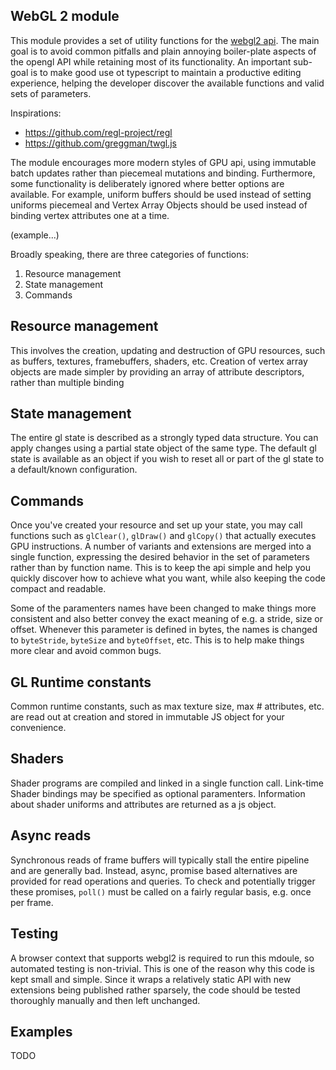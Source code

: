 ## WebGL 2 module

This module provides a set of utility functions for the [webgl2 api](https://developer.mozilla.org/en-US/docs/Web/API/WebGL2RenderingContext).
The main goal is to avoid common pitfalls and plain annoying boiler-plate aspects of the opengl API while retaining most of its functionality.
An important sub-goal is to make good use ot typescript to maintain a productive editing experience, helping the developer discover the available functions and valid sets of parameters.

Inspirations: 
- https://github.com/regl-project/regl
- https://github.com/greggman/twgl.js

The module encourages more modern styles of GPU api, using immutable batch updates rather than piecemeal mutations and binding.
Furthermore, some functionality is deliberately ignored where better options are available.
For example, uniform buffers should be used instead of setting uniforms piecemeal and Vertex Array Objects should be used instead of binding vertex attributes one at a time.

(example...)

Broadly speaking, there are three categories of functions:
1) Resource management
2) State management
3) Commands

## Resource management

This involves the creation, updating and destruction of GPU resources, such as buffers, textures, framebuffers, shaders, etc.
Creation of vertex array objects are made simpler by providing an array of attribute descriptors, rather than multiple binding

## State management

The entire gl state is described as a strongly typed data structure.
You can apply changes using a partial state object of the same type. 
The default gl state is available as an object if you wish to reset all or part of the gl state to a default/known configuration.

## Commands

Once you've created your resource and set up your state, you may call functions such as `glClear()`, `glDraw()` and `glCopy()` that actually executes GPU instructions.
A number of variants and extensions are merged into a single function, expressing the desired behavior in the set of parameters rather than by function name.
This is to keep the api simple and help you quickly discover how to achieve what you want, while also keeping the code compact and readable.

Some of the paramenters names have been changed to make things more consistent and also better convey the exact meaning of e.g. a stride, size or offset.
Whenever this parameter is defined in bytes, the names is changed to `byteStride`, `byteSize` and `byteOffset`, etc.
This is to help make things more clear and avoid common bugs.

## GL Runtime constants

Common runtime constants, such as max texture size, max # attributes, etc. are read out at creation and stored in immutable JS object for your convenience.

## Shaders

Shader programs are compiled and linked in a single function call.
Link-time Shader bindings may be specified as optional paramenters.
Information about shader uniforms and attributes are returned as a js object.

## Async reads
Synchronous reads of frame buffers will typically stall the entire pipeline and are generally bad.
Instead, async, promise based alternatives are provided for read operations and queries.
To check and potentially trigger these promises, `poll()` must be called on a fairly regular basis, e.g. once per frame.

## Testing

A browser context that supports webgl2 is required to run this mdoule, so automated testing is non-trivial.
This is one of the reason why this code is kept small and simple.
Since it wraps a relatively static API with new extensions being published rather sparsely, the code should be tested thoroughly manually and then left unchanged.

## Examples

TODO